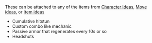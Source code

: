 These can be attached to any of the items from [Character Ideas](docs/ideas/character_ideas.md), [Move ideas](docs/ideas/move_ideas.md), or [Item ideas](docs/ideas/item_ideas.md)

- Cumulative hitstun
- Custom combo like mechanic
- Passive armor that regenerates every 10s or so
- Headshots